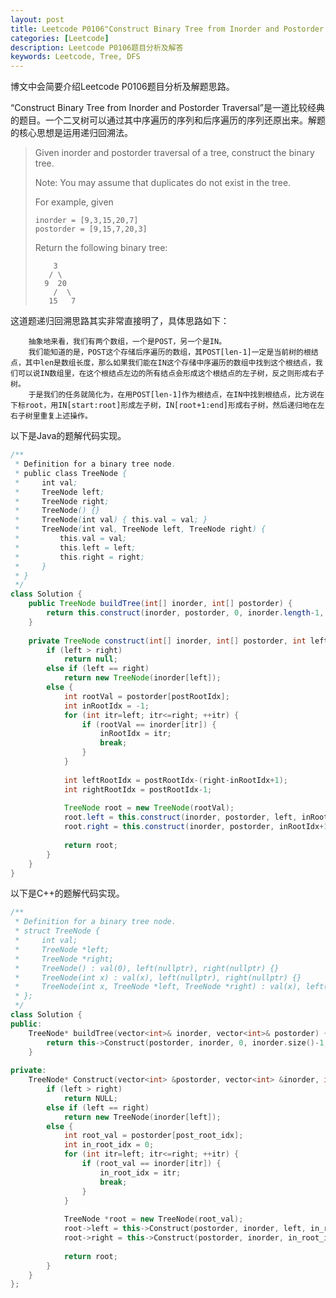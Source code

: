 ```yaml
---
layout: post
title: Leetcode P0106"Construct Binary Tree from Inorder and Postorder Traversal" 题解
categories: [Leetcode]
description: Leetcode P0106题目分析及解答
keywords: Leetcode, Tree, DFS
---
```


博文中会简要介绍Leetcode P0106题目分析及解题思路。

“Construct Binary Tree from Inorder and Postorder Traversal”是一道比较经典的题目。一个二叉树可以通过其中序遍历的序列和后序遍历的序列还原出来。解题的核心思想是运用递归回溯法。

> Given inorder and postorder traversal of a tree, construct the binary tree.
> 
> Note:
> You may assume that duplicates do not exist in the tree.
> 
> For example, given
> ```
> inorder = [9,3,15,20,7]
> postorder = [9,15,7,20,3]
> ```
> Return the following binary tree:
> ```
>     3
>    / \
>   9  20
>     /  \
>    15   7
> ```

这道题递归回溯思路其实非常直接明了，具体思路如下：
```
    抽象地来看，我们有两个数组，一个是POST，另一个是IN。
    我们能知道的是，POST这个存储后序遍历的数组，其POST[len-1]一定是当前树的根结点，其中len是数组长度，那么如果我们能在IN这个存储中序遍历的数组中找到这个根结点，我们可以说IN数组里，在这个根结点左边的所有结点会形成这个根结点的左子树，反之则形成右子树。
    于是我们的任务就简化为，在用POST[len-1]作为根结点，在IN中找到根结点，比方说在下标root，用IN[start:root]形成左子树，IN[root+1:end]形成右子树，然后递归地在左右子树里重复上述操作。
```

以下是Java的题解代码实现。
```java
/**
 * Definition for a binary tree node.
 * public class TreeNode {
 *     int val;
 *     TreeNode left;
 *     TreeNode right;
 *     TreeNode() {}
 *     TreeNode(int val) { this.val = val; }
 *     TreeNode(int val, TreeNode left, TreeNode right) {
 *         this.val = val;
 *         this.left = left;
 *         this.right = right;
 *     }
 * }
 */
class Solution {
    public TreeNode buildTree(int[] inorder, int[] postorder) {
        return this.construct(inorder, postorder, 0, inorder.length-1, inorder.length-1);
    }
    
    private TreeNode construct(int[] inorder, int[] postorder, int left, int right, int postRootIdx) {
        if (left > right)
            return null;
        else if (left == right)
            return new TreeNode(inorder[left]);
        else {
            int rootVal = postorder[postRootIdx];
            int inRootIdx = -1;
            for (int itr=left; itr<=right; ++itr) {
                if (rootVal == inorder[itr]) {
                    inRootIdx = itr;
                    break;
                }
            }
            
            int leftRootIdx = postRootIdx-(right-inRootIdx+1);
            int rightRootIdx = postRootIdx-1;
            
            TreeNode root = new TreeNode(rootVal);
            root.left = this.construct(inorder, postorder, left, inRootIdx-1, leftRootIdx);
            root.right = this.construct(inorder, postorder, inRootIdx+1, right, rightRootIdx);
            
            return root;
        }
    }
}
```

以下是C++的题解代码实现。
```cpp
/**
 * Definition for a binary tree node.
 * struct TreeNode {
 *     int val;
 *     TreeNode *left;
 *     TreeNode *right;
 *     TreeNode() : val(0), left(nullptr), right(nullptr) {}
 *     TreeNode(int x) : val(x), left(nullptr), right(nullptr) {}
 *     TreeNode(int x, TreeNode *left, TreeNode *right) : val(x), left(left), right(right) {}
 * };
 */
class Solution {
public:
    TreeNode* buildTree(vector<int>& inorder, vector<int>& postorder) {
        return this->Construct(postorder, inorder, 0, inorder.size()-1, inorder.size()-1);
    }
    
private:
    TreeNode* Construct(vector<int> &postorder, vector<int> &inorder, int left, int right, int post_root_idx) {
        if (left > right)
            return NULL;
        else if (left == right)
            return new TreeNode(inorder[left]);
        else {
            int root_val = postorder[post_root_idx];
            int in_root_idx = 0;
            for (int itr=left; itr<=right; ++itr) {
                if (root_val == inorder[itr]) {
                    in_root_idx = itr;
                    break;
                }
            }
            
            TreeNode *root = new TreeNode(root_val);
            root->left = this->Construct(postorder, inorder, left, in_root_idx-1, post_root_idx-(right-in_root_idx+1));
            root->right = this->Construct(postorder, inorder, in_root_idx+1, right, post_root_idx-1);
            
            return root;
        }
    }
};
```